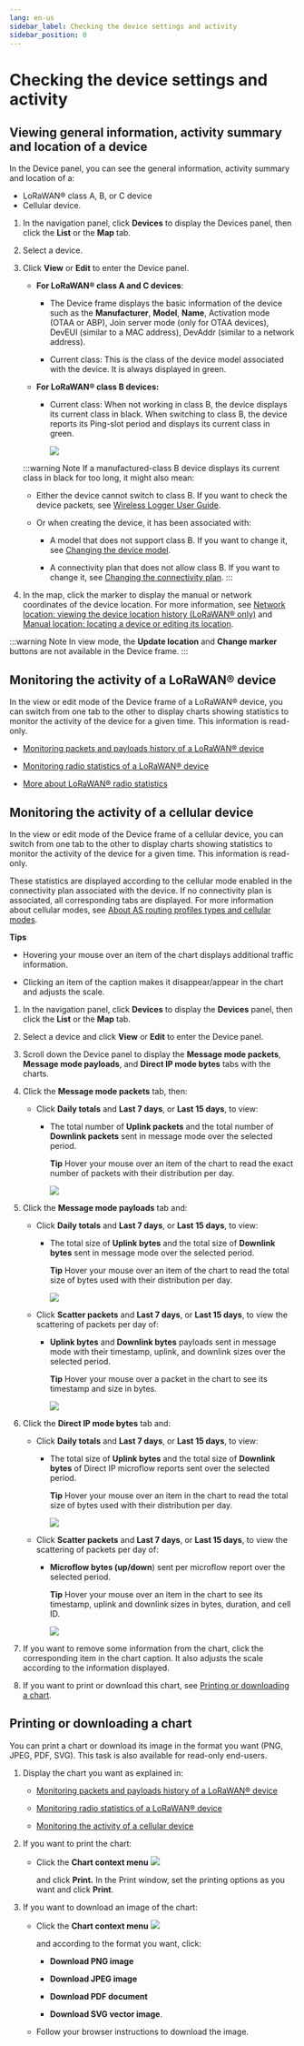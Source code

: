 ```yaml
---
lang: en-us
sidebar_label: Checking the device settings and activity
sidebar_position: 0
---
```


# Checking the device settings and activity

## Viewing general information, activity summary and location of a device

In the Device panel, you can see the general information, activity
summary and location of a:

- LoRaWAN® class A, B, or C device
- Cellular device.

1.  In the navigation panel, click **Devices** to display the Devices
    panel, then click the **List** or the **Map** tab.

2.  Select a device.

3.  Click **View** or **Edit** to enter the Device panel.

    - **For LoRaWAN® class A and C devices**:

      - The Device frame displays the basic information of the device such
        as the **Manufacturer**, **Model**, **Name**, Activation mode (OTAA or ABP), Join server mode (only for OTAA devices),
        DevEUI (similar to a MAC address),
        DevAddr (similar to a network address).

      - Current class: This is the class of the
        device model associated with the device. It is always displayed in
        green.

    - **For LoRaWAN® class B devices:**

      - Current class: When not working in
        class B, the device displays its current class in black. When
        switching to class B, the device reports its Ping-slot period and displays its
        current class in green.

        ![](./_images/viewing-the-device-s-general-1.png)

    :::warning Note
    If a manufactured-class B device displays its current class in
    black for too long, it might also mean:

    - Either the device cannot switch to class B. If you want to check the
      device packets, see 
[Wireless Logger User Guide](../../wireless-logger-user-guide/index).

    - Or when creating the device, it has been associated with:

      - A model that does not support class B. If you want to change it, see
        [Changing the device model](change-device-model).

      - A connectivity plan that does not allow class B. If you want to
        change it, see [Changing the connectivity         plan](../manage-device-network/manage-connectivity-plan-device.md#changing-the-connectivity-plan).
    :::

4.  In the map, click the marker to display the manual or network
    coordinates of the device location. For more information, see
    [Network location: viewing the device location history (LoRaWAN®     only)](locate-device.md#network-location-viewing-the-device-location-history-lorawan®-only)
    and [Manual location: locating a device or editing its     location](locate-device.md#manual-location-locating-a-device-or-editing-its-location).

:::warning Note
In view mode, the **Update location** and **Change marker**
buttons are not available in the Device frame.
:::

## Monitoring the activity of a LoRaWAN® device

In the view or edit mode of the Device frame of a LoRaWAN® device, you
can switch from one tab to the other to display charts showing
statistics to monitor the activity of the device for a given time. This
information is read-only.

- [Monitoring packets and payloads history of a LoRaWAN®   device](../orphans/dmug-monitor-packets-payloads-history-lorawan-device)

- [Monitoring radio statistics of a LoRaWAN® device](../orphans/dmug-monitor-radio-statistics-lorawan-device)

- [More about LoRaWAN® radio statistics](../orphans/dmug-more-lorawan-radio-statistics)

## Monitoring the activity of a cellular device

In the view or edit mode of the Device frame of a cellular device, you
can switch from one tab to the other to display charts showing
statistics to monitor the activity of the device for a given time. This
information is read-only.

These statistics are displayed according to the cellular mode enabled in
the connectivity plan associated with the device. If no connectivity
plan is associated, all corresponding tabs are displayed. For more
information about cellular modes, see [About AS routing profiles types and cellular modes](../manage-as-routing-profiles/index.md#about-as-routing-profiles-types-and-cellular-modes).

**Tips**

- Hovering your mouse over an item of the chart displays additional
  traffic information.

- Clicking an item of the caption makes it disappear/appear in the chart
  and adjusts the scale.

1.  In the navigation panel, click **Devices** to display the
    **Devices** panel, then click the **List** or the **Map** tab.

2.  Select a device and click **View** or **Edit** to enter the Device
    panel.

3.  Scroll down the Device panel to display the **Message mode
    packets**, **Message mode payloads**, and **Direct IP mode bytes**
    tabs with the charts.

4.  Click the **Message mode packets** tab, then:

    - Click **Daily totals** and **Last 7 days**, or **Last 15 days**,
      to view:

      - The total number of **Uplink packets** and the total number of
        **Downlink packets** sent in message mode over the selected
        period.

        **Tip** Hover your mouse over an item of the chart to read the
        exact number of packets with their distribution per day.

        
        ![](./_images/checking-the-activity-of-a-1-1.png)

5.  Click the **Message mode payloads** tab and:

    - Click **Daily totals** and **Last 7 days**, or **Last 15 days**,
      to view:

      - The total size of **Uplink bytes** and the total size of
        **Downlink bytes** sent in message mode over the selected
        period.

        **Tip** Hover your mouse over an item of the chart to read the
        total size of bytes used with their distribution per day.
        
        ![](./_images/checking-the-activity-of-a-1-2.png)

    - Click **Scatter packets** and **Last 7 days**, or **Last 15
      days**, to view the scattering of packets per day of:

      - **Uplink bytes** and **Downlink bytes** payloads sent in message
        mode with their timestamp, uplink, and downlink sizes over the
        selected period.

        **Tip** Hover your mouse over a packet in the chart to see its
        timestamp and size in bytes.
        
        ![](./_images/checking-the-activity-of-a-1-3.png)

6.  Click the **Direct IP mode bytes** tab and:

    - Click **Daily totals** and **Last 7 days**, or **Last 15 days**,
      to view:

      - The total size of **Uplink bytes** and the total size of
        **Downlink bytes** of Direct IP microflow reports sent over the
        selected period.

        **Tip** Hover your mouse over an item in the chart to read the
        total size of bytes used with their distribution per day.
        
        ![](./_images/checking-the-activity-of-a-1-4.png)

    - Click **Scatter packets** and **Last 7 days**, or **Last 15
      days**, to view the scattering of packets per day of:

      - **Microflow bytes (up/down**) sent per microflow report over the
        selected period.

        **Tip** Hover your mouse over an item in the chart to see its
        timestamp, uplink and downlink sizes in bytes, duration, and
        cell ID.
        
        ![](./_images/checking-the-activity-of-a-1-5.png)

7.  If you want to remove some information from the chart, click the
    corresponding item in the chart caption. It also adjusts the scale
    according to the information displayed.

8.  If you want to print or download this chart, see [Printing or     downloading a chart](#printing-or-downloading-a-chart).

## Printing or downloading a chart

You can print a chart or download its image in the format you want (PNG,
JPEG, PDF, SVG). This task is also available for read-only end-users.

1.  Display the chart you want as explained in:

    - [Monitoring packets and payloads history of a LoRaWAN®   device](../orphans/dmug-monitor-packets-payloads-history-lorawan-device)

    - [Monitoring radio statistics of a LoRaWAN® device](../orphans/dmug-monitor-radio-statistics-lorawan-device)

    - [Monitoring the activity of a cellular       device](#monitoring-the-activity-of-a-cellular-device)

2.  If you want to print the chart:

    - Click the **Chart context menu** ![](./_images/printing-or-downloading-a.png)

      and click **Print.** In the Print window, set the printing options
      as you want and click **Print**.

3.  If you want to download an image of the chart:

    - Click the **Chart context menu** ![](./_images/printing-or-downloading-a.png)

      and according to the format you want, click:

      - **Download PNG image**

      - **Download JPEG image**

      - **Download PDF document**

      - **Download SVG vector image**.

    - Follow your browser instructions to download the image.
